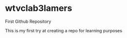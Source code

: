 # wtvclab3lamers
First Github Repository

This is my first try at creating a repo for learning purposes
